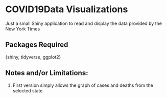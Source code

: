 # COVID19Data Visualizations

Just a small Shiny application to read and display the data provided by the New York Times

## Packages Required

{shiny, tidyverse, ggplot2}

## Notes and/or Limitations:

1. First version simply allows the graph of cases and deaths from the selected state
